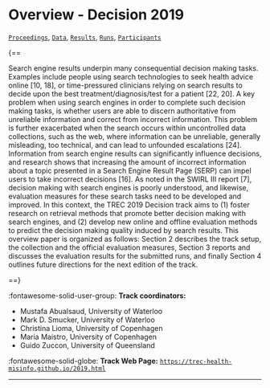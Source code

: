 # Overview - Decision 2019

[`Proceedings`](./proceedings.md), [`Data`](./data.md), [`Results`](./results.md), [`Runs`](./runs.md), [`Participants`](./participants.md)

{==

Search engine results underpin many consequential decision making tasks. Examples include people using search technologies to seek health advice online [10, 18], or time-pressured clinicians relying on search results to decide upon the best treatment/diagnosis/test for a patient [22, 20]. A key problem when using search engines in order to complete such decision making tasks, is whether users are able to discern authoritative from unreliable information and correct from incorrect information. This problem is further exacerbated when the search occurs within uncontrolled data collections, such as the web, where information can be unreliable, generally misleading, too technical, and can lead to unfounded escalations [24]. Information from search engine results can significantly influence decisions, and research shows that increasing the amount of incorrect information about a topic presented in a Search Engine Result Page (SERP) can impel users to take incorrect decisions [16]. As noted in the SWIRL III report [7], decision making with search engines is poorly understood, and likewise, evaluation measures for these search tasks need to be developed and improved. In this context, the TREC 2019 Decision track aims to (1) foster research on retrieval methods that promote better decision making with search engines, and (2) develop new online and offline evaluation methods to predict the decision making quality induced by search results. This overview paper is organized as follows: Section 2 describes the track setup, the collection and the official evaluation measures, Section 3 reports and discusses the evaluation results for the submitted runs, and finally Section 4 outlines future directions for the next edition of the track.

==}

:fontawesome-solid-user-group: **Track coordinators:**

- Mustafa Abualsaud, University of Waterloo 
- Mark D. Smucker, University of Waterloo 
- Christina Lioma, University of Copenhagen 
- Maria Maistro, University of Copenhagen 
- Guido Zuccon, University of Queensland  

:fontawesome-solid-globe: **Track Web Page:** [`https://trec-health-misinfo.github.io/2019.html`](https://trec-health-misinfo.github.io/2019.html) 

---


